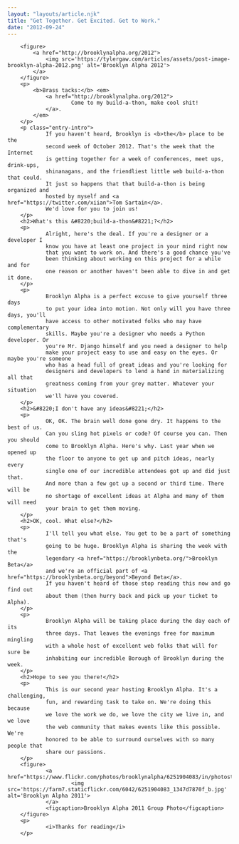 ```yaml
---
layout: "layouts/article.njk"
title: "Get Together. Get Excited. Get to Work."
date: "2012-09-24"
---
```


        <figure>
            <a href="http://brooklynalpha.org/2012">
                <img src='https://tylergaw.com/articles/assets/post-image-brooklyn-alpha-2012.png' alt='Brooklyn Alpha 2012'>
            </a>
        </figure>
        <p>
            <b>Brass tacks:</b> <em>
                <a href="http://brooklynalpha.org/2012">
                        Come to my build-a-thon, make cool shit!
                </a>.
            </em>
        </p>
        <p class="entry-intro">
                If you haven't heard, Brooklyn is <b>the</b> place to be the
                second week of October 2012. That's the week that the Internet
                is getting together for a week of conferences, meet ups, drink-ups,
                shinanagans, and the friendliest little web build-a-thon that could.
                It just so happens that that build-a-thon is being organized and
                hosted by myself and <a href="https://twitter.com/xiian">Tom Sartain</a>.
                We'd love for you to join us!
        </p>
        <h2>What's this &#8220;build-a-thon&#8221;?</h2>
        <p>
                Alright, here's the deal. If you're a designer or a developer I
                know you have at least one project in your mind right now
                that you want to work on. And there's a good chance you've
                been thinking about working on this project for a while and for
                one reason or another haven't been able to dive in and get it done.
        </p>
        <p>
                Brooklyn Alpha is a perfect excuse to give yourself three days
                to put your idea into motion. Not only will you have three days, you'll
                have access to other motivated folks who may have complementary
                skills. Maybe you're a designer who needs a Python developer. Or
                you're Mr. Django himself and you need a designer to help
                make your project easy to use and easy on the eyes. Or maybe you're someone
                who has a head full of great ideas and you're looking for
                designers and developers to lend a hand in materializing all that
                greatness coming from your grey matter. Whatever your situation
                we'll have you covered.
        </p>
        <h2>&#8220;I don't have any ideas&#8221;</h2>
        <p>
                OK, OK. The brain well done gone dry. It happens to the best of us.
                Can you sling hot pixels or code? Of course you can. Then you should
                come to Brooklyn Alpha. Here's why. Last year when we opened up
                the floor to anyone to get up and pitch ideas, nearly every
                single one of our incredible attendees got up and did just that.
                And more than a few got up a second or third time. There will be
                no shortage of excellent ideas at Alpha and many of them will need
                your brain to get them moving.
        </p>
        <h2>OK, cool. What else?</h2>
        <p>
                I'll tell you what else. You get to be a part of something that's
                going to be huge. Brooklyn Alpha is sharing the week with the
                legendary <a href="https://brooklynbeta.org/">Brooklyn Beta</a>
                and we're an official part of <a href="https://brooklynbeta.org/beyond">Beyond Beta</a>.
                If you haven't heard of those stop reading this now and go find out
                about them (then hurry back and pick up your ticket to Alpha).
        </p>
        <p>
                Brooklyn Alpha will be taking place during the day each of its
                three days. That leaves the evenings free for maximum mingling
                with a whole host of excellent web folks that will for sure be
                inhabiting our incredible Borough of Brooklyn during the week.
        </p>
        <h2>Hope to see you there!</h2>
        <p>
                This is our second year hosting Brooklyn Alpha. It's a challenging,
                fun, and rewarding task to take on. We're doing this because
                we love the work we do, we love the city we live in, and we love
                the web community that makes events like this possible. We're
                honored to be able to surround ourselves with so many people that
                share our passions.
        </p>
        <figure>
                <a href="https://www.flickr.com/photos/brooklynalpha/6251904083/in/photostream">
                        <img src='https://farm7.staticflickr.com/6042/6251904083_1347d7870f_b.jpg' alt='Brooklyn Alpha 2011'>
                </a>
                <figcaption>Brooklyn Alpha 2011 Group Photo</figcaption>
        </figure>
        <p>
                <i>Thanks for reading</i>
        </p>
